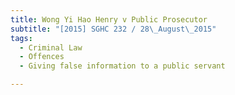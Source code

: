 ```yaml
---
title: Wong Yi Hao Henry v Public Prosecutor 
subtitle: "[2015] SGHC 232 / 28\_August\_2015"
tags:
  - Criminal Law
  - Offences
  - Giving false information to a public servant

---
```


